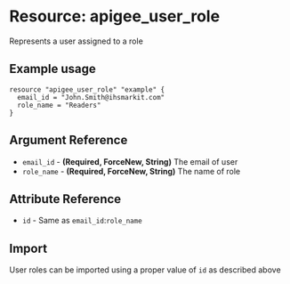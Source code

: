 # Resource: apigee_user_role
Represents a user assigned to a role
## Example usage
```hcl
resource "apigee_user_role" "example" {
  email_id = "John.Smith@ihsmarkit.com"
  role_name = "Readers"
}
```
## Argument Reference
* `email_id` - **(Required, ForceNew, String)** The email of user
* `role_name` - **(Required, ForceNew, String)** The name of role
## Attribute Reference
* `id` - Same as `email_id`:`role_name`
## Import
User roles can be imported using a proper value of `id` as described above
